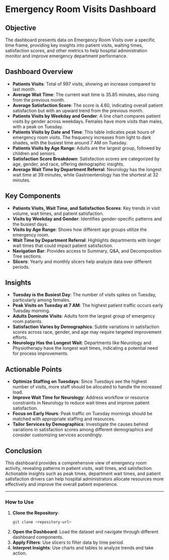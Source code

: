 # Emergency Room Visits Dashboard

## Objective
The dashboard presents data on Emergency Room Visits over a specific time frame, providing key insights into patient visits, waiting times, satisfaction scores, and other metrics to help hospital administration monitor and improve emergency department performance.

## Dashboard Overview
- **Patients Visits**: Total of 997 visits, showing an increase compared to last month.
- **Average Wait Time**: The current wait time is 35.85 minutes, also rising from the previous month.
- **Average Satisfaction Score**: The score is 4.60, indicating overall patient satisfaction but with an upward trend from the previous month.
- **Patients Visits by Weekday and Gender**: A line chart compares patient visits by gender across weekdays. Females have more visits than males, with a peak on Tuesday.
- **Patients Visits by Date and Time**: This table indicates peak hours of emergency room visits. The frequency increases from light to dark shades, with the busiest time around 7 AM on Tuesday.
- **Patients Visits by Age Range**: Adults are the largest group, followed by children and seniors.
- **Satisfaction Score Breakdown**: Satisfaction scores are categorized by age, gender, and race, offering demographic insights.
- **Average Wait Time by Department Referral**: Neurology has the longest wait time at 39 minutes, while Gastroenterology has the shortest at 32 minutes.

## Key Components
- **Patients Visits, Wait Time, and Satisfaction Scores**: Key trends in visit volume, wait times, and patient satisfaction.
- **Visits by Weekday and Gender**: Identifies gender-specific patterns and the busiest days.
- **Visits by Age Range**: Shows how different age groups utilize the emergency room.
- **Wait Time by Department Referral**: Highlights departments with longer wait times that could impact patient satisfaction.
- **Navigation Bar**: Provides access to Summary, Q&A, and Decomposition Tree sections.
- **Slicers**: Yearly and monthly slicers help analyze data over different periods.

## Insights
- **Tuesday is the Busiest Day**: The number of visits spikes on Tuesday, particularly among females.
- **Peak Visits on Tuesday at 7 AM**: The highest patient traffic occurs early Tuesday morning.
- **Adults Dominate Visits**: Adults form the largest group of emergency room patients.
- **Satisfaction Varies by Demographics**: Subtle variations in satisfaction scores across race, gender, and age may require targeted improvement efforts.
- **Neurology Has the Longest Wait**: Departments like Neurology and Physiotherapy have the longest wait times, indicating a potential need for process improvements.

## Actionable Points
- **Optimize Staffing on Tuesdays**: Since Tuesdays see the highest number of visits, more staff should be allocated to handle the increased load.
- **Improve Wait Time for Neurology**: Address workflow or resource constraints in Neurology to reduce wait times and improve patient satisfaction.
- **Focus on Early Hours**: Peak traffic on Tuesday mornings should be matched with appropriate staffing and resources.
- **Tailor Services by Demographics**: Investigate the causes behind variations in satisfaction scores among different demographics and consider customizing services accordingly.

## Conclusion
This dashboard provides a comprehensive view of emergency room activity, revealing patterns in patient visits, wait times, and satisfaction. Actionable insights such as peak times, department wait times, and patient satisfaction drivers can help hospital administrators allocate resources more effectively and improve the overall patient experience.

---

### How to Use
1. **Clone the Repository**:
   ```sh
   git clone <repository-url>
   ```
2. **Open the Dashboard**: Load the dataset and navigate through different dashboard components.
3. **Apply Filters**: Use slicers to filter data by time period.
4. **Interpret Insights**: Use charts and tables to analyze trends and take action.


